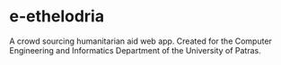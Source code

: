 # e-ethelodria
A crowd sourcing humanitarian aid web app. Created for the Computer Engineering and Informatics Department of the University of Patras.
